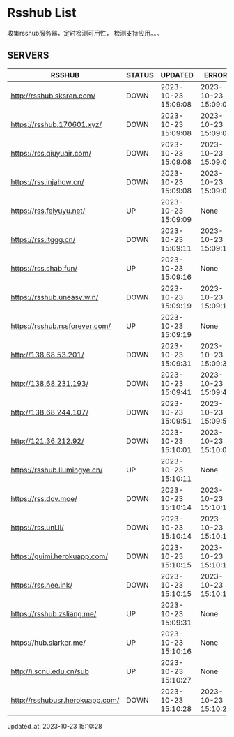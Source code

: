 # Rsshub List

收集rsshub服务器，定时检测可用性， 检测支持应用。。。


## SERVERS

|  RSSHUB   | STATUS  | UPDATED  | ERROR  | TWITTER |  
|  ----  | ----  | ----  | ----  | ---- |  
| http://rsshub.sksren.com/ | DOWN | 2023-10-23 15:09:08 | 2023-10-23 15:09:08 |  
| https://rsshub.170601.xyz/ | DOWN | 2023-10-23 15:09:08 | 2023-10-23 15:09:08 |  
| https://rss.qiuyuair.com/ | DOWN | 2023-10-23 15:09:08 | 2023-10-23 15:09:08 |  
| https://rss.injahow.cn/ | DOWN | 2023-10-23 15:09:08 | 2023-10-23 15:09:08 |  
| https://rss.feiyuyu.net/ | UP | 2023-10-23 15:09:09 | None ||  
| https://rss.itggg.cn/ | DOWN | 2023-10-23 15:09:11 | 2023-10-23 15:09:11 |  
| https://rss.shab.fun/ | UP | 2023-10-23 15:09:16 | None ||  
| https://rsshub.uneasy.win/ | DOWN | 2023-10-23 15:09:19 | 2023-10-23 15:09:19 |  
| https://rsshub.rssforever.com/ | UP | 2023-10-23 15:09:19 | None ||  
| http://138.68.53.201/ | DOWN | 2023-10-23 15:09:31 | 2023-10-23 15:09:31 |  
| http://138.68.231.193/ | DOWN | 2023-10-23 15:09:41 | 2023-10-23 15:09:41 |  
| http://138.68.244.107/ | DOWN | 2023-10-23 15:09:51 | 2023-10-23 15:09:51 |  
| http://121.36.212.92/ | DOWN | 2023-10-23 15:10:01 | 2023-10-23 15:10:01 |  
| https://rsshub.liumingye.cn/ | UP | 2023-10-23 15:10:11 | None ||  
| https://rss.dov.moe/ | DOWN | 2023-10-23 15:10:14 | 2023-10-23 15:10:14 |  
| https://rss.unl.li/ | DOWN | 2023-10-23 15:10:14 | 2023-10-23 15:10:14 |  
| https://guimi.herokuapp.com/ | DOWN | 2023-10-23 15:10:15 | 2023-10-23 15:10:15 |  
| https://rss.hee.ink/ | DOWN | 2023-10-23 15:10:15 | 2023-10-23 15:10:15 |  
| https://rsshub.zsliang.me/ | UP | 2023-10-23 15:09:31 | None |OK|  
| https://hub.slarker.me/ | UP | 2023-10-23 15:10:16 | None ||  
| http://i.scnu.edu.cn/sub | UP | 2023-10-23 15:10:27 | None ||  
| http://rsshubusr.herokuapp.com/ | DOWN | 2023-10-23 15:10:28 | 2023-10-23 15:10:28 |  
  

updated_at: 2023-10-23 15:10:28  
